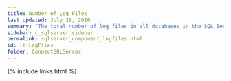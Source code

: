 ```yaml
---
title: Number of Log Files
last_updated: July 29, 2016
summary: "The total number of log files in all databases in the SQL Server."
sidebar: c_sqlserver_sidebar
permalink: sqlserver_component_logfiles.html
id: lblLogFiles
folder: ConnectSQLServer
---
```


{% include links.html %}
